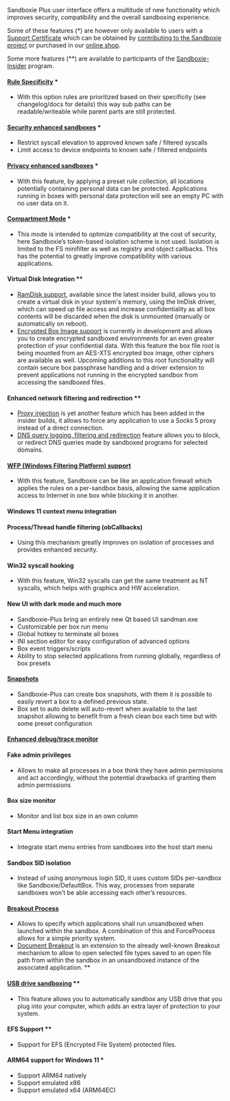 Sandboxie Plus user interface offers a multitude of new functionality which improves security, compatibility and the overall sandboxing experience.

Some of these features (*) are however only available to users with a [Support Certificate](../PlusContent/supporter-certificate.md) which can be obtained by [contributing to the Sandboxie project](https://github.com/sandboxie-plus/Sandboxie/blob/master/CONTRIBUTING.md) or purchased in our [online shop](https://xanasoft.com/shop/).

Some more features (**) are available to participants of the [Sandboxie-Insider](../PlusContent/Sandboxie-Insider.md) program.

#### [Rule Specificity](../PlusContent/RuleSpecificity.md) *
 - With this option rules are prioritized based on their specificity (see changelog/docs for details) this way sub paths can be readable/writeable while parent parts are still protected.


#### [Security enhanced sandboxes](../PlusContent/security-mode.md) *
 - Restrict syscall elevation to approved known safe / filtered syscalls
 - Limit access to device endpoints to known safe / filtered endpoints


#### [Privacy enhanced sandboxes](../PlusContent/privacy-mode.md) *
- With this feature, by applying a preset rule collection, all locations potentially containing personal data can be protected. Applications running in boxes with personal data protection will see an empty PC with no user data on it.


#### [Compartment Mode](../PlusContent/compartment-mode.md) *
 - This mode is intended to optimize compatibility at the cost of security, here Sandboxie’s token-based isolation scheme is not used. Isolation is limited to the FS minifilter as well as registry and object callbacks. This has the potential to greatly improve compatibility with various applications.


#### Virtual Disk Integration **
 - [RamDisk support](../PlusContent/RamDiskSupport.md), available since the latest insider build, allows you to create a virtual disk in your system's memory, using the ImDisk driver, which can speed up file access and increase confidentiality as all box contents will be discarded when the disk is unmounted (manually or automatically on reboot).
 - [Encrypted Box Image support](../PlusContent/BoxEncryption.md) is currently in development and allows you to create encrypted sandboxed environments for an even greater protection of your confidential data. With this feature the box file root is being mounted from an AES-XTS encrypted box image, other ciphers are available as well. Upcoming additions to this root functionality will contain secure box passphrase handling and a driver extension to prevent applications not running in the encrypted sandbox from accessing the sandboxed files.


#### Enhanced network filtering and redirection **
 - [Proxy injection](../PlusContent/ProxySupport.md) is yet another feature which has been added in the insider builds, it allows to force any application to use a Socks 5 proxy instead of a direct connection.
 - [DNS query logging, filtering and redirection](../PlusContent/DNSFilter.md) feature allows you to block, or redirect DNS queries made by sandboxed programs for selected domains.


#### [WFP (Windows Filtering Platform) support](../PlusContent/WFPSupport.md)
 - With this feature, Sandboxie can be like an application firewall which applies the rules on a per-sandbox basis, allowing the same application access to Internet in one box while blocking it in another.


#### Windows 11 context menu integration


#### Process/Thread handle filtering (obCallbacks)
 - Using this mechanism greatly improves on isolation of processes and provides enhanced security.


#### Win32 syscall hooking
 - With this feature, Win32 syscalls can get the same treatment as NT syscalls, which helps with graphics and HW acceleration.


#### New UI with dark mode and much more
 - Sandboxie-Plus bring an entirely new Qt based UI sandman.exe
 - Customizable per box run menu
 - Global hotkey to terminate all boxes
 - INI section editor for easy configuration of advanced options
 - Box event triggers/scripts
 - Ability to stop selected applications from running globally, regardless of box presets


#### [Snapshots](../PlusContent/BoxSnapshots.md)
 - Sandboxie-Plus can create box snapshots, with them it is possible to easily revert a box to a defined previous state.
 - Box set to auto delete will auto-revert when available to the last snapshot allowing to benefit from a fresh clean box each time but with some preset configuration


#### [Enhanced debug/trace monitor](../PlusContent/TraceLog.md)


#### Fake admin privileges
 - Allows to make all processes in a box think they have admin permissions and act accordingly, without the potential drawbacks of granting them admin permissions


#### Box size monitor
 - Monitor and list box size in an own column


#### Start Menu integration
 - Integrate start menu entries from sandboxes into the host start menu


#### Sandbox SID isolation
 - Instead of using anonymous login SID, it uses custom SIDs per-sandbox like Sandboxie/DefaultBox. This way, processes from separate sandboxes won’t be able accessing each other’s resources.


#### [Breakout Process](../Content/BreakoutProcess.md)
 - Allows to specify which applications shall run unsandboxed when launched within the sandbox. A combination of this and ForceProcess allows for a simple priority system.
 - [Document Breakout](../Content/BreakoutDocument.md) is an extension to the already well-known Breakout mechanism to allow to open selected file types saved to an open file path from within the sandbox in an unsandboxed instance of the associated application.  **


#### [USB drive sandboxing](../PlusContent/USBSandboxing.md) **
- This feature allows you to automatically sandbox any USB drive that you plug into your computer, which adds an extra layer of protection to your system.


#### EFS Support **
 - Support for EFS (Encrypted File System) protected files.


#### ARM64 support for Windows 11 *
 - Support ARM64 natively
 - Support emulated x86
 - Support emulated x64 (ARM64EC)
